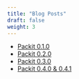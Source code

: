 ```yaml
---
title: "Blog Posts"
draft: false
weight: 3
---
```


* [Packit 0.1.0](/posts/packit-010/)
* [Packit 0.2.0](/posts/packit-020/)
* [Packit 0.3.0](/posts/packit-030/)
* [Packit 0.4.0 & 0.4.1](/posts/packit-041/)
